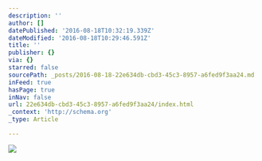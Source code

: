```yaml
---
description: ''
author: []
datePublished: '2016-08-18T10:32:19.339Z'
dateModified: '2016-08-18T10:29:46.591Z'
title: ''
publisher: {}
via: {}
starred: false
sourcePath: _posts/2016-08-18-22e634db-cbd3-45c3-8957-a6fed9f3aa24.md
inFeed: true
hasPage: true
inNav: false
url: 22e634db-cbd3-45c3-8957-a6fed9f3aa24/index.html
_context: 'http://schema.org'
_type: Article

---
```

![](https://the-grid-user-content.s3-us-west-2.amazonaws.com/074a7882-6c25-4a38-bab2-83b0d489b21c.jpg)
